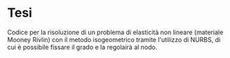 # Tesi

Codice per la risoluzione di un problema di elasticità non lineare (materiale Mooney Rivlin) con il metodo isogeometrico tramite l'utilizzo di NURBS, di cui è possibile fissare il grado e la regolairà al nodo.

